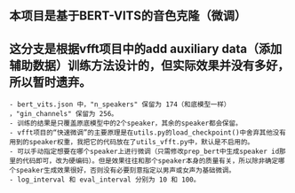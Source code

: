 ## 本项目是基于BERT-VITS的音色克隆（微调）
## 这分支是根据vfft项目中的add auxiliary data（添加辅助数据）训练方法设计的，但实际效果并没有多好，所以暂时遗弃。

```
- bert_vits.json 中，"n_speakers" 保留为 174（和底模型一样） ，"gin_channels" 保留为 256。
- 训练的结果是只覆盖原底模型中的2个speaker，其余的speaker都会保留。
- vfft项目的“快速微调”的主要原理是在utils.py的load_checkpoint()中舍弃其他没有用到的speaker权重，我把它的代码放在了utils_vfft.py中，默认是不启用的。
- 可以手动指定想要在哪个speaker上进行微调（只需修改prep_bert中生成speaker id那里的代码即可，改为硬编码）。但是效果往往和那个speaker本身的质量有关，所以除非确定哪个speaker生成效果很好，否则没有必要刻意指定以男声或女声为基础微调。
- log_interval 和 eval_interval 分别为 10 和 100。
```
